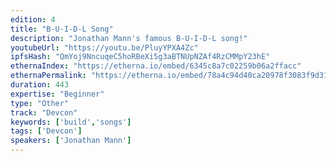 ```yaml
---
edition: 4
title: "B-U-I-D-L Song"
description: "Jonathan Mann's famous B-U-I-D-L song!"
youtubeUrl: "https://youtu.be/PluyYPXA4Zc"
ipfsHash: "QmYoj9NncuqeC5hoRBeXi5g3aBTNUpNZAf4RzCMMpY23hE"
ethernaIndex: "https://etherna.io/embed/6345c8a7c02259b06a2ffacc"
ethernaPermalink: "https://etherna.io/embed/78a4c94d40ca20978f3083f9d315e9aca23cf83cf4e30b870541ae3362c66a5c"
duration: 443
expertise: "Beginner"
type: "Other"
track: "Devcon"
keywords: ['build','songs']
tags: ['Devcon']
speakers: ['Jonathan Mann']
---
```

